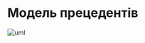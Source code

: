 # Модель прецедентів


![uml](http://www.plantuml.com/plantuml/png/ZLR1JjjC4BxlKwouS4f-OdvL5O88HAMgjqeLDwJ890j4TUpATgXQzK11JNj0W5f4LTIAKbuWCab9G-oymlWL-YITyMvMwmPJBYWxE_FDzytEZ5aEGjiFsos7-SsjxP1l2xiXVBQuwRaX3vglnPBrFwzxZkSlRJXs_NdrAVwnjyG2Nzoehgq-gbNA5IRSnYIGXStG4MPyvM4k7YwWd-v2b9wcRpbq8OOX6lRIVOZeb1xmPsr_HspPhfr3UP17-Ge9zA0FDnW0OmJifnqyaYb6j5E8CbQI3RFheUVp6VX4MV7wO8RR0N_S5a6exyuWGPW1tYiowVlCQoqGldOwXXXPtY3C7WnWc3cikBRpoW3g40CfSZOzf1-PsnCt5FvEKxpCmVLWX6HZnMiNi-uH3mdSQ3LTncRvsge8-ARdIyOBh1s8kXq8FfEzGQso-Dz6TTs5xvZhHEDq4FE88zy4nIHm1Gcw3AT5GbVANAtKClY_qIs5VWoHv8R2hpK-4KVw--aX8jqdYwMocBAen7UfWXuM_MhI8X2JBZB5cEFTFrKHUf6eSupyW353Zjgwd8J1c2g6s7sP2hqIj0qcsDAgrTo6Fg_GFq-ZSGsc6rv1pKieiowgimfBSqxDXSXNs957qEFPuHgHSIf8Znm4T2pAMQcf54Nr-GW3ixgw_DIpijCGSmHww7HP9hYc7dC42ZLTO9Q8CkgAcIryrsEW6YD1aQA2TYgga6LYccBaT1R8qDC2esoYQM8IYKnTDbRlrfETQgn1ZCJDg9uI9ukw9pQt6iT3GkNNE-RtxXUvPUXQLo9ZLrI34qZKh8mb7emmpq-uGQAHlCEClzHCZ6cTG7HhKhnPTwLRDxyQZO7NUso5rbw0YznrHJriUcx0gETvgLrwKrNhs2XtpguQAcTZ6JAPo4PGUOk1bRzGOFezDQE08RBCKZLMecdK6qnpbvvqofaiqzGeaKqFkLRZgsXbq1SOKCqFaXPZ9ZMCqmvJtIjheBZe9j5M6I6Dwj-1JS_3UAO_oVo5vpWyG4AYLURt-0gN6No37t09bnpEu1mw7AsZCdJAEEcdShTWlnt0K0uuGwy11PQiEMkElk4J3ilukzro_W00)


